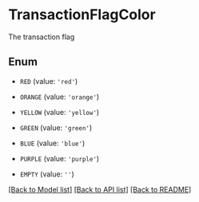 # TransactionFlagColor

The transaction flag

## Enum

* `RED` (value: `'red'`)

* `ORANGE` (value: `'orange'`)

* `YELLOW` (value: `'yellow'`)

* `GREEN` (value: `'green'`)

* `BLUE` (value: `'blue'`)

* `PURPLE` (value: `'purple'`)

* `EMPTY` (value: `''`)

[[Back to Model list]](../README.md#documentation-for-models) [[Back to API list]](../README.md#documentation-for-api-endpoints) [[Back to README]](../README.md)


